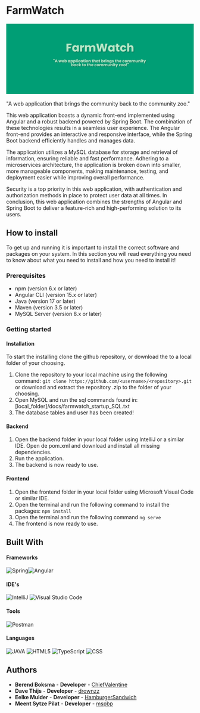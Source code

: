 
# FarmWatch

![FarmWatch](https://github.com/C10-MIW-G/FarmWatch/blob/main/Docs/farmwatchbanner.png)

"A web application that brings the community back to the community zoo."

This web application boasts a dynamic front-end implemented using Angular and a robust backend powered by Spring Boot. The combination of these technologies results in a seamless user experience. The Angular front-end provides an interactive and responsive interface, while the Spring Boot backend efficiently handles and manages data.

The application utilizes a MySQL database for storage and retrieval of information, ensuring reliable and fast performance. Adhering to a microservices architecture, the application is broken down into smaller, more manageable components, making maintenance, testing, and deployment easier while improving overall performance.

Security is a top priority in this web application, with authentication and authorization methods in place to protect user data at all times. In conclusion, this web application combines the strengths of Angular and Spring Boot to deliver a feature-rich and high-performing solution to its users.

## How to install

To get up and running it is important to install the correct software and packages on your system. In this section you will read everything you need to know about what you need to install and how you need to install it!

### Prerequisites
-   npm (version 6.x or later)
-   Angular CLI (version 15.x or later)
-   Java (version 17 or later)
-   Maven (version 3.5 or later)
-   MySQL Server (version 8.x or later)

### Getting started
#### Installation
To start the installing clone the github repository, or download the to a local folder of your choosing.
1. Clone the repository to your local machine using the following command:
`git clone https://github.com/<username>/<repository>.git`  
or  download and extract the repository .zip to the folder of your choosing.
2. Open MySQL and run the sql commands found in: [local_folder]/docs/farmwatch_startup_SQL.txt
3. The database tables and user has been created!

#### Backend
1.  Open the backend folder in your local folder using IntelliJ or a similar IDE. Open de pom.xml and download and install all missing dependencies.
2. Run the application.
3. The backend is now ready to use. 

#### Frontend
1.  Open the frontend folder in your local folder using Microsoft Visual Code or similar IDE.
2.  Open the terminal and run the following command to install the packages:
`npm install`
3.  Open the terminal and run the following command
`ng serve`
4. The frontend is now ready to use.

## Built With 
#### Frameworks
![Spring](https://img.shields.io/badge/Spring_Boot-F2F4F9?style=for-the-badge&logo=spring-boot)![Angular](https://img.shields.io/badge/angular-%23DD0031.svg?style=for-the-badge&logo=angular&logoColor=white)
 #### IDE's
![IntelliJ](https://img.shields.io/badge/IntelliJ_IDEA-000000.svg?style=for-the-badge&logo=intellij-idea&logoColor=white) ![Visual Studio Code](https://img.shields.io/badge/Visual_Studio_Code-0078D4?style=for-the-badge&logo=visual%20studio%20code&logoColor=white)
#### Tools
![Postman](https://img.shields.io/badge/Postman-FF6C37?style=for-the-badge&logo=postman&logoColor=white)
#### Languages
![JAVA](https://img.shields.io/badge/java-%23ED8B00.svg?style=for-the-badge&logo=java&logoColor=white) ![HTML5](https://img.shields.io/badge/html5-%23E34F26.svg?style=for-the-badge&logo=html5&logoColor=white) ![TypeScript](https://img.shields.io/badge/typescript-%23007ACC.svg?style=for-the-badge&logo=typescript&logoColor=white) ![CSS](https://img.shields.io/badge/CSS3-1572B6?style=for-the-badge&logo=css3&logoColor=white)


## Authors

- **Berend Boksma** - **Developer** - [ChiefValentine](https://github.com/chiefvalentine)
- **Dave Thijs** - **Developer** - [drownzz](https://github.com/drownzz)
- **Eelke Mulder** - **Developer** - [HamburgerSandwich](https://github.com/HamburgerSandwich)
- **Meent Sytze Pilat** - **Developer** - [mspbp](https://github.com/mspbp)
